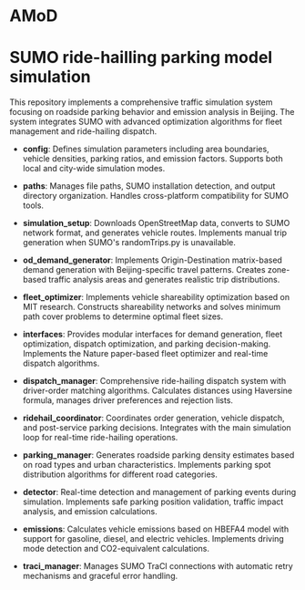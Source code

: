 # AMoD
# **SUMO ride-hailling parking model simulation**
This repository implements a comprehensive traffic simulation system focusing on roadside parking behavior and emission analysis in Beijing.
 The system integrates SUMO with advanced optimization algorithms for fleet management and ride-hailing dispatch.


+ **config**:
  Defines simulation parameters including area boundaries, vehicle densities, parking ratios, and emission factors. Supports both local and city-wide simulation modes.

+ **paths**:
   Manages file paths, SUMO installation detection, and output directory organization. Handles cross-platform compatibility for SUMO tools.

+ **simulation_setup**:
   Downloads OpenStreetMap data, converts to SUMO network format, and generates vehicle routes. Implements manual trip generation when SUMO's randomTrips.py is unavailable.

+ **od_demand_generator**:
   Implements Origin-Destination matrix-based demand generation with Beijing-specific travel patterns. Creates zone-based traffic analysis areas and generates realistic trip distributions.

+ **fleet_optimizer**:
  Implements vehicle shareability optimization based on MIT research. Constructs shareability networks and solves minimum path cover problems to determine optimal fleet sizes.

+ **interfaces**:
  Provides modular interfaces for demand generation, fleet optimization, dispatch optimization, and parking decision-making. Implements the Nature paper-based fleet optimizer and real-time dispatch algorithms.

+ **dispatch_manager**:
   Comprehensive ride-hailing dispatch system with driver-order matching algorithms. Calculates distances using Haversine formula, manages driver preferences and rejection lists.

+ **ridehail_coordinator**:
   Coordinates order generation, vehicle dispatch, and post-service parking decisions. Integrates with the main simulation loop for real-time ride-hailing operations.

+ **parking_manager**:
   Generates roadside parking density estimates based on road types and urban characteristics. Implements parking spot distribution algorithms for different road categories.

+ **detector**:
  Real-time detection and management of parking events during simulation. Implements safe parking position validation, traffic impact analysis, and emission calculations.

+ **emissions**:
  Calculates vehicle emissions based on HBEFA4 model with support for gasoline, diesel, and electric vehicles. Implements driving mode detection and CO2-equivalent calculations.

+ **traci_manager**:
  Manages SUMO TraCI connections with automatic retry mechanisms and graceful error handling.


